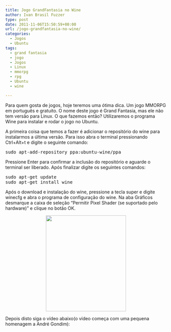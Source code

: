 ```yaml
---
title: Jogo GrandFantasia no Wine
author: Ivan Brasil Fuzzer
type: post
date: 2011-11-06T15:50:59+00:00
url: /jogo-grandfantasia-no-wine/
categories:
  - Jogos
  - Ubuntu
tags:
  - grand fantasia
  - jogo
  - Jogos
  - Linux
  - mmorpg
  - rpg
  - Ubuntu
  - wine

---
```

Para quem gosta de jogos, hoje teremos uma ótima dica. Um jogo MMORPG em português e gratuito. O nome deste jogo é Grand Fantasia, mas ele não tem versão para Linux. O que fazemos então? Utilizaremos o programa Wine para instalar e rodar o jogo no Ubuntu.

A primeira coisa que temos a fazer é adicionar o repositório do wine para instalarmos a última versão. Para isso abra o terminal pressionando Ctrl+Alt+t e digite o seguinte comando:

<pre class="brush:shell">sudo apt-add-repository ppa:ubuntu-wine/ppa</pre>

Pressione Enter para confirmar a inclusão do repositório e aguarde o terminal ser liberado. Após finalizar digite os seguintes comandos:

<pre class="brush:shell">sudo apt-get update
sudo apt-get install wine</pre>

Após o download e instalação do wine, pressione a tecla super e digite winecfg e abra o programa de configuração do wine. Na aba Gráficos desmarque a caixa de seleção &#8220;Permitir Pixel Shader (se suportado pelo hardware)&#8221; e clique no botão OK.

<p style="text-align: center;">
  <a href="http://www.ubuntero.com.br/wp-content/uploads/2011/11/Captura-de-tela-em-2011-11-06-134407.png"><img class="alignnone size-medium wp-image-2920" title="Captura de tela em 2011-11-06 13:44:07" src="http://www.ubuntero.com.br/wp-content/uploads/2011/11/Captura-de-tela-em-2011-11-06-134407-251x300.png" alt="" width="251" height="300" /></a>
</p>

Depois disto siga o vídeo abaixo(o vídeo começa com uma pequena homenagem a André Gondim):

<p style="text-align: center;">
</p>